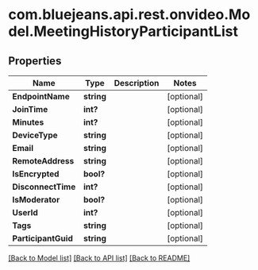 # com.bluejeans.api.rest.onvideo.Model.MeetingHistoryParticipantList
## Properties

Name | Type | Description | Notes
------------ | ------------- | ------------- | -------------
**EndpointName** | **string** |  | [optional] 
**JoinTime** | **int?** |  | [optional] 
**Minutes** | **int?** |  | [optional] 
**DeviceType** | **string** |  | [optional] 
**Email** | **string** |  | [optional] 
**RemoteAddress** | **string** |  | [optional] 
**IsEncrypted** | **bool?** |  | [optional] 
**DisconnectTime** | **int?** |  | [optional] 
**IsModerator** | **bool?** |  | [optional] 
**UserId** | **int?** |  | [optional] 
**Tags** | **string** |  | [optional] 
**ParticipantGuid** | **string** |  | [optional] 

[[Back to Model list]](../README.md#documentation-for-models) [[Back to API list]](../README.md#documentation-for-api-endpoints) [[Back to README]](../README.md)

